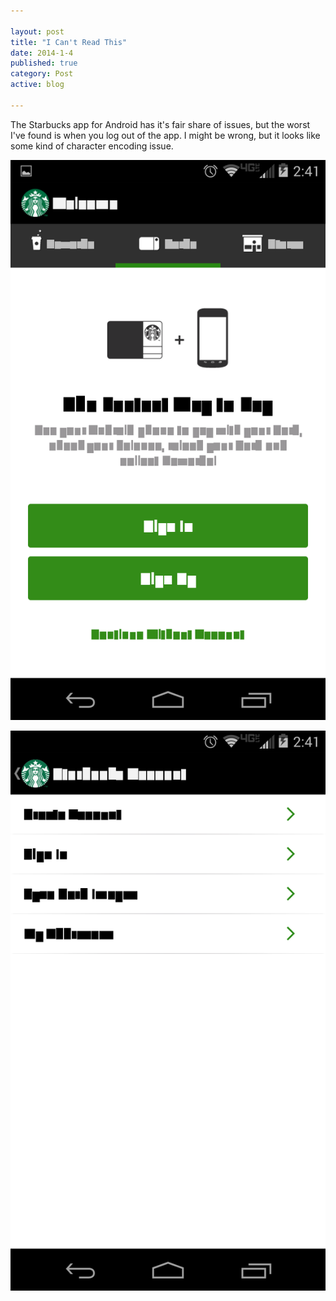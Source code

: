 ```yaml
---

layout: post
title: "I Can't Read This"
date: 2014-1-4
published: true
category: Post
active: blog

---
```


The Starbucks app for Android has it's fair share of issues, but the worst I've found is when you log out of the app. I might be wrong, but it looks like some kind of character encoding issue.

<a href="/assets/2014/01/starbucks-shot-1.png"><img src="/assets/2014/01/starbucks-shot-1.png" class="img-responsive" alt="I can't read this, Starbucks" /></a>

<a href="/assets/2014/01/starbucks-shot-2.png"><img src="/assets/2014/01/starbucks-shot-2.png" class="img-responsive" alt="I can't read this either, Starbucks" /></a>
